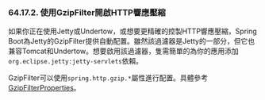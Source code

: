 ### 64.17.2. 使用GzipFilter開啟HTTP響應壓縮

如果你正在使用Jetty或Undertow，或想要更精確的控製HTTP響應壓縮，Spring Boot為Jetty的GzipFilter提供自動配置。雖然該過濾器是Jetty的一部分，但它也兼容Tomcat和Undertow。想要啟用該過濾器，隻需簡單的為你的應用添加`org.eclipse.jetty:jetty-servlets`依賴。

GzipFilter可以使用`spring.http.gzip.*`屬性進行配置。具體參考[GzipFilterProperties](http://github.com/spring-projects/spring-boot/tree/master/spring-boot-autoconfigure/src/main/java/org/springframework/boot/autoconfigure/web/GzipFilterProperties.java)。
